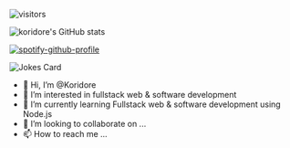 
![visitors](https://visitor-badge.glitch.me/badge?page_id=page.id&left_color=green&right_color=red)

![koridore's GitHub stats](https://github-readme-stats.vercel.app/api?username=koridore_icons=true&theme=radical)

[![spotify-github-profile](https://spotify-github-profile.vercel.app/api/view?uid=pyksmw1vafyzbtvqa8jrin2ay&cover_image=true&theme=default&show_offline=false&background_color=121212)](https://github.com/kittinan/spotify-github-profile)

![Jokes Card](https://readme-jokes.vercel.app/api)

- 👋 Hi, I’m @Koridore
- 👀 I’m interested in fullstack web & software development
- 🌱 I’m currently learning Fullstack web & software development using Node.js
- 💞️ I’m looking to collaborate on ...
- 📫 How to reach me ...

<!---
Koridore/Koridore is a ✨ special ✨ repository because its `README.md` (this file) appears on your GitHub profile.
You can click the Preview link to take a look at your changes.
--->
